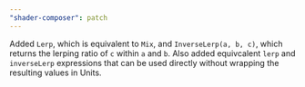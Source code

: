 ```yaml
---
"shader-composer": patch
---
```


Added `Lerp`, which is equivalent to `Mix`, and `InverseLerp(a, b, c)`, which returns the lerping ratio of `c` within `a` and `b`. Also added equivcalent `lerp` and `inverseLerp` expressions that can be used directly without wrapping the resulting values in Units.
